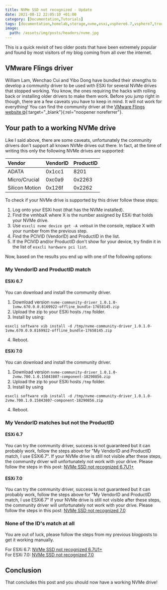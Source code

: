 ```yaml
---
title: NVMe SSD not recognized - Update
date: 2021-08-12 22:05:10 +01:00
category: [Documentation,Tutorials]
tags: [documentation,homelab,storage,nvme,esxi,vsphere6.7,vsphere7,troubleshooting,tutorial]
image:
  path: /assets/img/posts/headers/nvme.jpg
---
```


This is a quick revisit of two older posts that have been extremely popular and found by most visitors of my blog coming from all over the internet.

## VMware Flings driver
William Lam, Wenchao Cui and Yibo Dong have bundled their strengths to develop a community driver to be used with ESXi for several NVMe drives that stopped working. You know, the ones requiring the hacks with rolling back or installing older drivers to make them work. Before you jump right in though, there are a few caveats you have to keep in mind. It will not work for everything! You can find the community driver at the [VMware Flings website ⧉](https://flings.vmware.com/community-nvme-driver-for-esx){:target="_blank"}{:rel="noopener noreferrer"}.

## Your path to a working NVMe drive
Like I said above, there are some caveats, unfortunately the community drivers don't support all known NVMe drives out there. In fact, at the time of writing this only the following NVMe drives are supported:

| Vendor         | VendorID | ProductID |
|:---------------|:---------|:----------|
| ADATA          | 0x1cc1   | 8201      |
| Micro/Crucial  | 0xc0a9   | 0x2263    |
| Silicon Motion | 0x126f   | 0x2262    |

To check if your NVMe drive is supported by this driver follow these steps:
1. Log onto your ESXi host (that has the NVMe installed).
2. Find the vmhbaX where X is the number assigned by ESXi that holds your NVMe drive.
3. Use `esxcli nvme device get -A vmhbaX` in the console, replace X with your number from the previous step.
4. Find the PCIVID (VendorID) and ProductID in the list.
5. If the PCIVID and/or ProductID don't show for your device, try findin it in the list of `esxcli hardware pci list`.

Now, based on the results you end up with one of the following options:

### My VendorID and ProductID match
#### ESXi 6.7
You can download and install the community driver.
1. Download version `nvme-community-driver_1.0.1.0-1vmw.670.0.0.8169922-offline_bundle-17658145.zip`
2. Upload the zip to your ESXi hosts `/tmp` folder.
3. Install by using:
```console
esxcli software vib install -d /tmp/nvme-community-driver_1.0.1.0-1vmw.670.0.0.8169922-offline_bundle-17658145.zip
```
4. Reboot.

#### ESXi 7.0
You can download and install the community driver.
1. Download version `nvme-community-driver_1.0.1.0-2vmw.700.1.0.15843807-component-18290856.zip`
2. Upload the zip to your ESXi hosts `/tmp` folder.
3. Install by using
```console
esxcli software vib install -d /tmp/nvme-community-driver_1.0.1.0-2vmw.700.1.0.15843807-component-18290856.zip
```
4. Reboot.

### My VendorID matches but not the ProductID
#### ESXi 6.7
You can try the community driver, success is not guaranteed but it can probably work, follow the steps above for "My VendorID and ProductID match, I use ESXi6.7".
If your NVMe drive is still not visible after these steps, the community driver will unfortunately not work with your drive.
Please follow the steps in this post: [NVMe SSD not recognized 6.7U1+](/posts/nvme-ssd-not-recognized-6-7u1/)

#### ESXi 7.0
You can try the community driver, success is not guaranteed but it can probably work, follow the steps above for "My VendorID and ProductID match, I use ESXi6.7"
If your NVMe drive is still not visible after these steps, the community driver will unfortunately not work with your drive.
Please follow the steps in this post: [NVMe SSD not recognized 7.0](/posts/nvme-ssd-not-recognized-7-0/)

### None of the ID's match at all
You are out of luck, please follow the steps from my previous blogposts to get it working manually.

For ESXi 6.7: [NVMe SSD not recognized 6.7U1+](/posts/nvme-ssd-not-recognized-6-7u1/) <br />For ESXi 7.0: [NVMe SSD not recognized 7.0](/posts/nvme-ssd-not-recognized-7-0/)

## Conclusion
That concludes this post and you should now have a working NVMe drive!